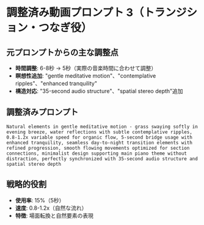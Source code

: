 # 調整済み動画プロンプト 3（トランジション・つなぎ役）

## 元プロンプトからの主な調整点
- **時間調整**: 6-8秒 → 5秒（実際の音楽時間に合わせて調整）
- **瞑想性追加**: "gentle meditative motion"、"contemplative ripples"、"enhanced tranquility"
- **構造対応**: "35-second audio structure"、"spatial stereo depth"追加

## 調整済みプロンプト
```
Natural elements in gentle meditative motion - grass swaying softly in evening breeze, water reflections with subtle contemplative ripples, 0.8-1.2x variable speed for organic flow, 5-second bridge usage with enhanced tranquility, seamless day-to-night transition elements with refined progression, smooth flowing movements optimized for section connections, minimalist design supporting main piano theme without distraction, perfectly synchronized with 35-second audio structure and spatial stereo depth
```

## 戦略的役割
- **使用率**: 15%（5秒）
- **速度**: 0.8-1.2x（自然な流れ）
- **特徴**: 場面転換と自然要素の表現